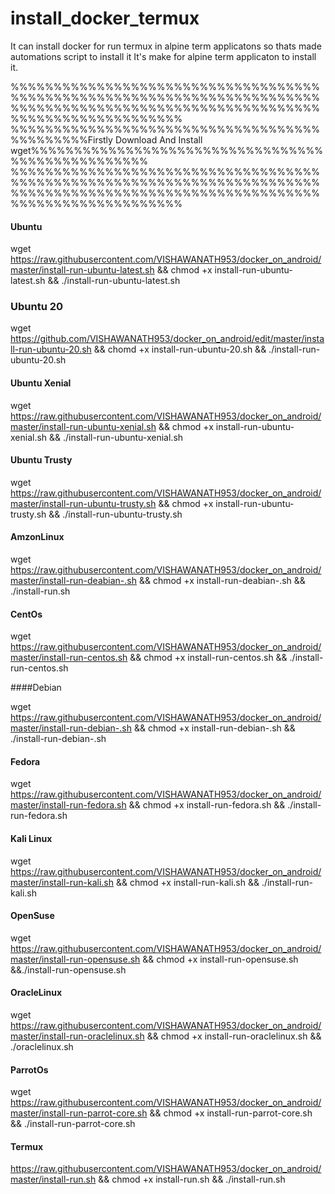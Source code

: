 # install_docker_termux
It can install docker for run termux in alpine term applicatons so thats made automations script to install it
It's make for alpine term applicaton to install it.

%%%%%%%%%%%%%%%%%%%%%%%%%%%%%%%%%%%%%%%%%%%%%%%%%%%%%%%%%%%%%%%%%%%%%%%%%%%%%%%%%%%%%%%%%%%%%%%%%%%%%%%%%%%%%%%%%%%%%%%%%%%%%%%%
%%%%%%%%%%%%%%%%%%%%%%%%%%%%%%%%%%%%%%%%%%%%%Firstly Download And Install wget%%%%%%%%%%%%%%%%%%%%%%%%%%%%%%%%%%%%%%%%%%%%%%%%%%
%%%%%%%%%%%%%%%%%%%%%%%%%%%%%%%%%%%%%%%%%%%%%%%%%%%%%%%%%%%%%%%%%%%%%%%%%%%%%%%%%%%%%%%%%%%%%%%%%%%%%%%%%%%%%%%%%%%%%%%%%%%%%%%%

#### Ubuntu

wget https://raw.githubusercontent.com/VISHAWANATH953/docker_on_android/master/install-run-ubuntu-latest.sh && chmod +x install-run-ubuntu-latest.sh && ./install-run-ubuntu-latest.sh

### Ubuntu 20

wget https://github.com/VISHAWANATH953/docker_on_android/edit/master/install-run-ubuntu-20.sh && chomd +x install-run-ubuntu-20.sh && ./install-run-ubuntu-20.sh

#### Ubuntu Xenial

wget https://raw.githubusercontent.com/VISHAWANATH953/docker_on_android/master/install-run-ubuntu-xenial.sh && chmod +x install-run-ubuntu-xenial.sh && ./install-run-ubuntu-xenial.sh

#### Ubuntu Trusty

wget https://raw.githubusercontent.com/VISHAWANATH953/docker_on_android/master/install-run-ubuntu-trusty.sh && chmod +x install-run-ubuntu-trusty.sh && ./install-run-ubuntu-trusty.sh

#### AmzonLinux

wget https://raw.githubusercontent.com/VISHAWANATH953/docker_on_android/master/install-run-deabian-.sh && chmod +x install-run-deabian-.sh && ./install-run.sh

#### CentOs

wget https://raw.githubusercontent.com/VISHAWANATH953/docker_on_android/master/install-run-centos.sh && chmod +x install-run-centos.sh && ./install-run-centos.sh

####Debian

wget https://raw.githubusercontent.com/VISHAWANATH953/docker_on_android/master/install-run-debian-.sh && chmod +x install-run-debian-.sh && ./install-run-debian-.sh

#### Fedora

wget https://raw.githubusercontent.com/VISHAWANATH953/docker_on_android/master/install-run-fedora.sh && chmod +x install-run-fedora.sh && ./install-run-fedora.sh

#### Kali Linux

wget  https://raw.githubusercontent.com/VISHAWANATH953/docker_on_android/master/install-run-kali.sh && chmod +x install-run-kali.sh && ./install-run-kali.sh

#### OpenSuse

wget https://raw.githubusercontent.com/VISHAWANATH953/docker_on_android/master/install-run-opensuse.sh && chmod +x install-run-opensuse.sh &&./install-run-opensuse.sh

#### OracleLinux

wget https://raw.githubusercontent.com/VISHAWANATH953/docker_on_android/master/install-run-oraclelinux.sh && chmod +x install-run-oraclelinux.sh && ./oraclelinux.sh

#### ParrotOs

wget https://raw.githubusercontent.com/VISHAWANATH953/docker_on_android/master/install-run-parrot-core.sh && chmod +x install-run-parrot-core.sh && ./install-run-parrot-core.sh

#### Termux

https://raw.githubusercontent.com/VISHAWANATH953/docker_on_android/master/install-run.sh && chmod +x install-run.sh && ./install-run.sh
